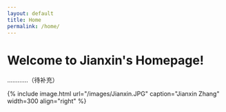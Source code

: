 ```yaml
---
layout: default
title: Home
permalink: /home/
---
```


<div class="home">
	
<h1>Welcome to Jianxin's Homepage!</h1>
	
<p>…………（待补充）</p>

{% include image.html url="/images/Jianxin.JPG" caption="Jianxin Zhang" width=300 align="right" %}
	
</div>

